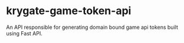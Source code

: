 # krygate-game-token-api
An API responsible for generating domain bound game api tokens built using Fast API.